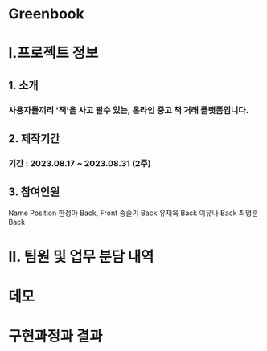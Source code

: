 # Greenbook

# I.프로젝트 정보

## 1. 소개
### 사용자들끼리 '책'을 사고 팔수 있는, 온라인 중고 책 거래 플랫폼입니다.

## 2. 제작기간
### 기간 : 2023.08.17 ~ 2023.08.31 (2주)

## 3. 참여인원
Name	Position
한정아	Back, Front
송슬기	Back
유재욱	Back
이유나	Back
최명훈	Back


# II. 팀원 및 업무 분담 내역



# 데모

# 구현과정과 결과

